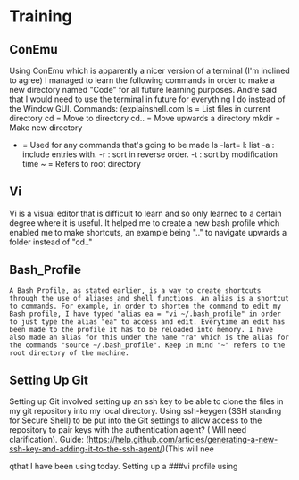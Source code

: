 # Training

## ConEmu
Using ConEmu which is apparently a nicer version of a terminal (I'm inclined to agree) I managed to learn the following commands in order to make a new directory named "Code" for all future learning purposes. Andre said that I would need to use the terminal in future for everything I do instead of the Window GUI.
Commands:
(explainshell.com
ls = List files in current directory
cd = Move to directory
cd.. = Move upwards a directory
mkdir = Make new directory
- = Used for any commands that's going to be made
ls -lart= l: list
	  -a : include entries with.
	  -r : sort in reverse order.
	  -t : sort by modification time
~ = Refers to root directory

## Vi
Vi is a visual editor that is difficult to learn and so only learned to a certain degree where it is useful. It helped me to create a new bash profile which enabled me to make shortcuts, an example being ".." to navigate upwards a folder instead of "cd.."

## Bash_Profile
	A Bash Profile, as stated earlier, is a way to create shortcuts through the use of aliases and shell functions. An alias is a shortcut to commands. For example, in order to shorten the command to edit my Bash profile, I have typed "alias ea = "vi ~/.bash_profile"	in order to just type the alias "ea" to access and edit. Everytime an edit has been made to the profile it has to be reloaded into memory. I have also made an alias for this under the name "ra" which is the alias for the commands "source ~/.bash_profile". Keep in mind "~" refers to the root directory of the machine. 

## Setting Up Git
Setting up Git involved setting up an ssh key to be able to clone the files in my git repository into my local directory.
Using ssh-keygen (SSH standing for Secure Shell) to be put into the Git settings to allow access to the repository to pair keys with the authentication agent? ( Will need clarification). Guide: (https://help.github.com/articles/generating-a-new-ssh-key-and-adding-it-to-the-ssh-agent/)(This will nee

qthat I have been using today. Setting up a ###vi profile using 
